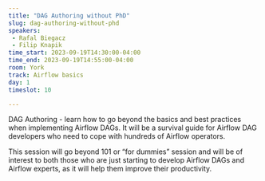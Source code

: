 ```yaml
---
title: "DAG Authoring without PhD"
slug: dag-authoring-without-phd
speakers:
 - Rafal Biegacz
 - Filip Knapik
time_start: 2023-09-19T14:30:00-04:00
time_end: 2023-09-19T14:55:00-04:00
room: York
track: Airflow basics
day: 1
timeslot: 10

---
```


DAG Authoring - learn how to go beyond the basics and best practices when implementing Airflow DAGs. It will be a survival guide for Airflow DAG developers who need to cope with hundreds of Airflow operators.
  
This session will go beyond 101 or “for dummies” session and will be of interest to both those who are just starting to develop Airflow DAGs and Airflow experts, as it will help them improve their productivity.